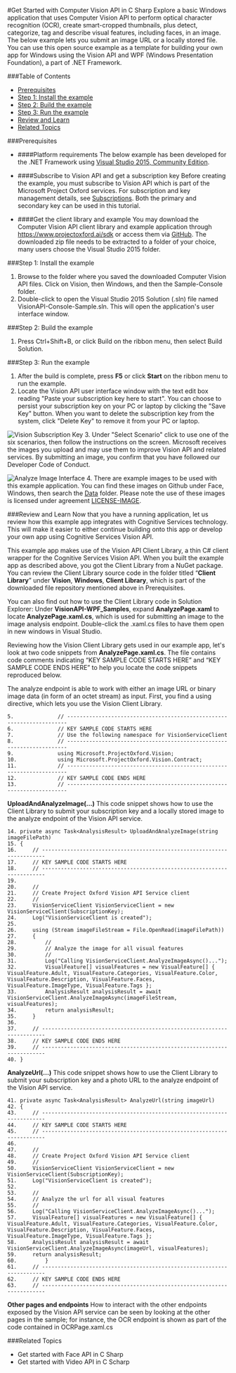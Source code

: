 <!-- 
NavPath: Computer Vision API
LinkLabel: Get Started in C#
Url: Computer-Vision-API/documentation/GetStarted
Weight: 94
-->

#Get Started with Computer Vision API in C Sharp
Explore a basic Windows application that uses Computer Vision API to perform optical character recognition (OCR), create smart-cropped thumbnails, plus detect, categorize, tag and describe visual features, including faces, in an image. The below example lets you submit an image URL or a locally stored file. You can use this open source example as a template for building your own app for Windows using the Vision API and WPF (Windows Presentation Foundation), a part of .NET Framework.

###Table of Contents
* [Prerequisites](#Prerequisites)
* [Step 1: Install the example](#Step1)
* [Step 2: Build the example](#Step2)
* [Step 3: Run the example](#Step3)
* [Review and Learn](#Review)   
* [Related Topics](#Related)

###<a name="Prerequisites">Prerequisites</a>

  * ####Platform requirements
The below example has been developed for the .NET Framework using [Visual Studio 2015, Community Edition](https://www.visualstudio.com/products/visual-studio-community-vs). 

  * ####Subscribe to Vision API and get a subscription key 
Before creating the example, you must subscribe to Vision API which is part of the Microsoft Project Oxford services. For subscription and key management details, see [Subscriptions](https://www.microsoft.com/cognitive-services/en-us/sign-up). Both the primary and secondary key can be used in this tutorial. 

  * ####Get the client library and example
You may download the Computer Vision API client library and example application through https://www.projectoxford.ai/sdk or access them via [GitHub](https://github.com/Microsoft/ProjectOxford-ClientSDK-Dev/tree/vision-build-2016/Vision/Windows). The downloaded zip file needs to be extracted to a folder of your choice, many users choose the Visual Studio 2015 folder.

###<a name="Step1">Step 1: Install the example</a>

1.	Browse to the folder where you saved the downloaded Computer Vision API files. Click on Vision, then Windows, and then the Sample-Console folder.
2.	Double-click to open the Visual Studio 2015 Solution (.sln) file named VisionAPI-Console-Sample.sln. This will open the application's user interface window.

###<a name="Step2">Step 2: Build the example</a>

1. Press Ctrl+Shift+B, or click Build on the ribbon menu, then select Build Solution.

###<a name="Step3">Step 3: Run the example</a>

1.	After the build is complete, press **F5** or click **Start** on the ribbon menu to run the example.
2.	Locate the Vision API user interface window with the text edit box reading "Paste your subscription key here to start".
You can choose to persist your subscription key on your PC or laptop by clicking the "Save Key" button. When you want to delete the subscription key from the system, click "Delete Key" to remove it from your PC or laptop.

![Vision Subscription Key](./Images/Vision_UI_Subscription.PNG)
3.	Under "Select Scenario" click to use one of the six scenarios, then follow the instructions on the screen. Microsoft receives the images you upload and may use them to improve Vision API and related services. By submitting an image, you confirm that you have followed our Developer Code of Conduct.

![Analyze Image Interface](./Images/Analyze_Image_Example.PNG)
4.	There are example images to be used with this example application. You can find these images on Github under Face, Windows, then search the [Data](https://github.com/Microsoft/ProjectOxford-ClientSDK-Dev/tree/vision-build-2016/Face/Windows/Data) folder. Please note the use of these images is licensed under agreement [LICENSE-IMAGE](https://github.com/Microsoft/ProjectOxford-ClientSDK/blob/master/LICENSE-IMAGE.md).

###<a name="Review">Review and Learn</a>
Now that you have a running application, let us review how this example app integrates with Cognitive Services technology. This will make it easier to either continue building onto this app or develop your own app using Cognitive Services Vision API.

This example app makes use of the Vision API Client Library, a thin C# client wrapper for the Cognitive Services Vision API. When you built the example app as described above, you got the Client Library from a NuGet package. You can review the Client Library source code in the folder titled “**Client Library**” under **Vision**, **Windows**, **Client Library**, which is part of the downloaded file repository mentioned above in Prerequisites.

You can also find out how to use the Client Library code in Solution Explorer: Under **VisionAPI-WPF_Samples**, expand **AnalyzePage.xaml** to locate **AnalyzePage.xaml.cs**, which is used for submitting an image to the image analysis endpoint. Double-click the .xaml.cs files to have them open in new windows in Visual Studio.

Reviewing how the Vision Client Library gets used in our example app, let's look at two code snippets from **AnalyzePage.xaml.cs**. The file contains code comments indicating “KEY SAMPLE CODE STARTS HERE” and “KEY SAMPLE CODE ENDS HERE” to help you locate the code snippets reproduced below.

The analyze endpoint is able to work with either an image URL or binary image data (in form of an octet stream) as input. First, you find a using directive, which lets you use the Vision Client Library.

```
5.	            // ----------------------------------------------------------------------
6.	            // KEY SAMPLE CODE STARTS HERE
7.	            // Use the following namespace for VisionServiceClient 
8.	            // ---------------------------------------------------------------------- 
9.	            using Microsoft.ProjectOxford.Vision; 
10.	            using Microsoft.ProjectOxford.Vision.Contract; 
11.	            // ----------------------------------------------------------------------
12.	            // KEY SAMPLE CODE ENDS HERE 
13.	            // ----------------------------------------------------------------------

```
**UploadAndAnalyzeImage(…)**
This code snippet shows how to use the Client Library to submit your subscription key and a locally stored image to the analyze endpoint of the Vision API service.

```
14.	private async Task<AnalysisResult> UploadAndAnalyzeImage(string imageFilePath)
15.	{
16.	    // -----------------------------------------------------------------------
17.	    // KEY SAMPLE CODE STARTS HERE
18.	    // -----------------------------------------------------------------------
19.	
20.	    //
21.	    // Create Project Oxford Vision API Service client
22.	    //
23.	    VisionServiceClient VisionServiceClient = new VisionServiceClient(SubscriptionKey);
24.	    Log("VisionServiceClient is created");
25.	
26.	    using (Stream imageFileStream = File.OpenRead(imageFilePath))
27.	    {
28.	        //
29.	        // Analyze the image for all visual features
30.	        //
31.	        Log("Calling VisionServiceClient.AnalyzeImageAsync()...");
32.	        VisualFeature[] visualFeatures = new VisualFeature[] { VisualFeature.Adult, VisualFeature.Categories, VisualFeature.Color, VisualFeature.Description, VisualFeature.Faces, VisualFeature.ImageType, VisualFeature.Tags };
33.	        AnalysisResult analysisResult = await VisionServiceClient.AnalyzeImageAsync(imageFileStream, visualFeatures);
34.	        return analysisResult;
35.	    }
36.	
37.	    // -----------------------------------------------------------------------
38.	    // KEY SAMPLE CODE ENDS HERE
39.	    // -----------------------------------------------------------------------
40.	}
```
**AnalyzeUrl(…)**
This code snippet shows how to use the Client Library to submit your subscription key and a photo URL to the analyze endpoint of the Vision API service.

```
41.	private async Task<AnalysisResult> AnalyzeUrl(string imageUrl)
42.	{
43.	    // -----------------------------------------------------------------------
44.	    // KEY SAMPLE CODE STARTS HERE
45.	    // -----------------------------------------------------------------------
46.	
47.	    //
48.	    // Create Project Oxford Vision API Service client
49.	    //
50.	    VisionServiceClient VisionServiceClient = new VisionServiceClient(SubscriptionKey);
51.	    Log("VisionServiceClient is created");
52.	
53.	    //
54.	    // Analyze the url for all visual features
55.	    //
56.	    Log("Calling VisionServiceClient.AnalyzeImageAsync()...");
57.	    VisualFeature[] visualFeatures = new VisualFeature[] { VisualFeature.Adult, VisualFeature.Categories, VisualFeature.Color, VisualFeature.Description, VisualFeature.Faces, VisualFeature.ImageType, VisualFeature.Tags };
58.	    AnalysisResult analysisResult = await VisionServiceClient.AnalyzeImageAsync(imageUrl, visualFeatures);
59.	    return analysisResult;
60.	        }
61.	    // -----------------------------------------------------------------------
62.	    // KEY SAMPLE CODE ENDS HERE
63.	    // -----------------------------------------------------------------------
```
**Other pages and endpoints**
How to interact with the other endpoints exposed by the Vision API service can be seen by looking at the other pages in the sample; for instance, the OCR endpoint is shown as part of the code contained in OCRPage.xaml.cs 

###<a name="Related">Related Topics</a>
 * Get started with Face API in C Sharp
 * Get started with Video API in C Scharp
